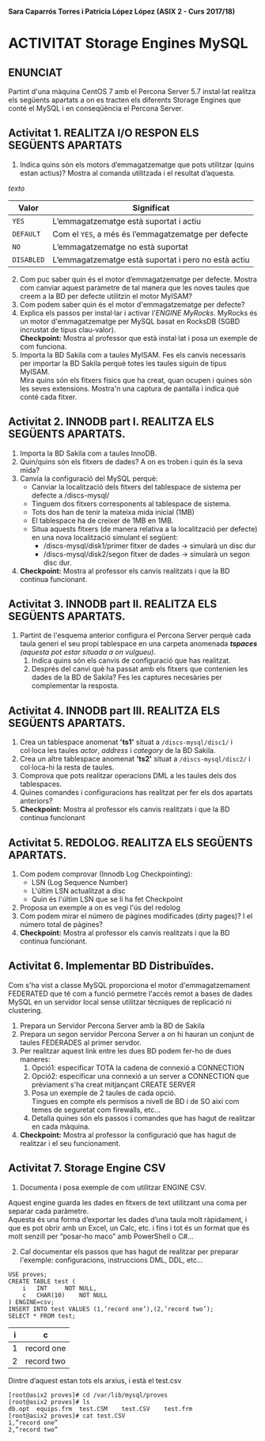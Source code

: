**Sara Caparrós Torres i Patricia López López (ASIX 2 - Curs 2017/18)**
# ACTIVITAT Storage Engines MySQL #

## ENUNCIAT ##

Partint d'una màquina CentOS 7 amb el Percona Server 5.7 instal·lat realitza els següents apartats a on es tracten els diferents Storage Engines que conté el MySQL i en conseqüència el Percona Server.


## Activitat 1. REALITZA I/O RESPON ELS SEGÜENTS APARTATS ##

1.	Indica quins són els motors d’emmagatzematge que pots utilitzar (quins estan actius)? Mostra al comanda utilitzada i el resultat d’aquesta.  

*texto*

| Valor | Significat |
| ---------- | ---------- |
| `YES`   | L’emmagatzematge està suportat i actiu  |
| `DEFAULT`   | Com el `YES`, a més és l’emmagatzematge per defecte  |
| `NO`   | L’emmagatzematge no està suportat  |
| `DISABLED`   | L’emmagatzematge està suportat i pero no està actiu |

2.	Com puc saber quin és el motor d’emmagatzematge per defecte. Mostra com canviar aquest paràmetre de tal manera que les noves taules que creem a la BD per defecte utilitzin el motor MyISAM?  
3.	Com podem saber quin és el motor d'emmagatzematge per defecte?  
4.	Explica els passos per instal·lar i activar l'*ENGINE MyRocks*. MyRocks és un motor d'emmagatzematge per MySQL basat en RocksDB (SGBD incrustat de tipus clau-valor).  
**Checkpoint:** Mostra al professor que està instal·lat i posa un exemple de com funciona.  
5.	Importa la BD Sakila com a taules MyISAM. Fes els canvis necessaris per importar la BD Sakila perquè totes les taules siguin de tipus MyISAM.  
Mira quins són els fitxers físics que ha creat, quan ocupen i quines són les seves extensions. Mostra'n una captura de pantalla i indica què conté cada fitxer.  

## Activitat 2. INNODB part I. REALITZA ELS SEGÜENTS APARTATS. ##

1.	Importa la BD Sakila com a taules InnoDB.  
2.	Quin/quins són els fitxers de dades? A on es troben i quin és la seva mida?  
3.	Canvia la configuració del MySQL perquè:  
	* Canviar la localització dels fitxers del tablespace de sistema per defecte a /discs-mysql/  
	* Tinguem dos fitxers corresponents al tablespace de sistema.  
	* Tots dos han de tenir la mateixa mida inicial (1MB)  
	* El tablespace ha de creixer de 1MB en 1MB.  
	* Situa aquests fitxers (de manera relativa a la localització per defecte) en una nova localització simulant el següent:  
		* /discs-mysql/disk1/primer fitxer de dades → simularà un disc dur  
		* /discs-mysql/disk2/segon fitxer de dades → simularà un segon disc dur.  
4.	**Checkpoint:** Mostra al professor els canvis realitzats i que la BD continua funcionant.  


## Activitat 3. INNODB part II. REALITZA ELS SEGÜENTS APARTATS. ##

1.	Partint de l'esquema anterior configura el Percona Server perquè cada taula generi el seu propi tablespace en una carpeta anomenada ***tspaces*** *(aquesta pot estar situada a on vulgueu)*.  
	1.	Indica quins són els canvis de configuració que has realitzat.  
	2.	Després del canvi què ha passat amb els fitxers que contenien les dades de la BD de Sakila? Fes les captures necesàries per complementar la resposta.  

## Activitat 4. INNODB part III. REALITZA ELS SEGÜENTS APARTATS. ##

1.	Crea un tablespace anomenat **'ts1'** situat a `/discs-mysql/disc1/` i col·loca les taules *actor*, *address* i *category* de la BD Sakila.  
2.	Crea un altre tablespace anomenat **'ts2'** situat a `/discs-mysql/disc2/` i col·loca-hi la resta de taules.  
3.	Comprova que pots realitzar operacions DML a les taules dels dos tablespaces.  
4.	Quines comandes i configuracions has realitzat per fer els dos apartats anteriors?  
5.	**Checkpoint:** Mostra al professor els canvis realitzats i que la BD continua funcionant  

## Activitat 5. REDOLOG. REALITZA ELS SEGÜENTS APARTATS. ##

1.	Com podem comprovar (Innodb Log Checkpointing):  
	* LSN (Log Sequence Number)  
	* L'últim LSN actualitzat a disc  
	* Quin és l'últim LSN que se li ha fet Checkpoint  
2.	Proposa un exemple a on es vegi l'ús del redolog  
3.	Com podem mirar el número de pàgines modificades (dirty pages)? I el número total de pàgines?  
4.	**Checkpoint:** Mostra al professor els canvis realitzats i que la BD continua funcionant.  

## Activitat 6. Implementar BD Distribuïdes.  ##

Com s'ha vist a classe MySQL proporciona el motor d'emmagatzemament FEDERATED que té com a funció permetre l'accés remot a bases de dades MySQL en un servidor local sense utilitzar tècniques de replicació ni clustering.  

1.	Prepara un Servidor Percona Server amb la BD de Sakila  
2.	Prepara un segon servidor Percona Server a on hi hauran un conjunt de taules FEDERADES al primer servdor.  
3.	Per realitzar aquest link entre les dues BD podem fer-ho de dues maneres:  
	1.	Opció1: especificar TOTA la cadena de connexió a CONNECTION  
	2.	Opció2: especificar una connexió a un server a CONNECTION que prèviament s'ha creat mitjançant CREATE SERVER  
	3.	Posa un exemple de 2 taules de cada opció.  
Tingues en compte els permisos a nivell de BD i de SO així com temes de seguretat com firewalls, etc...  
	4.	Detalla quines són els passos i comandes que has hagut de realitzar en cada màquina.  
4.	**Checkpoint:** Mostra al professor la configuració que has hagut de realitzar i el seu funcionament.  

## Activitat 7. Storage Engine CSV ##  
1. Documenta i posa exemple de com utilitzar ENGINE CSV.  
  
Aquest engine guarda les dades en fitxers de text utilitzant una coma per separar cada paràmetre.  
Aquesta és una forma d’exportar les dades d’una taula molt ràpidament, i que es pot obrir amb un Excel, un Calc, etc. i fins i tot és un format que és molt senzill per “posar-ho maco” amb PowerShell o C#...
  
2.	Cal documentar els passos que has hagut de realitzar per preparar l'exemple: configuracions, instruccions DML, DDL, etc...  
```
USE proves;  
CREATE TABLE test (  
    i	INT		NOT NULL,  
    c	CHAR(10)	NOT NULL  
) ENGINE=csv;  
INSERT INTO test VALUES (1,’record one’),(2,’record two’);  
SELECT * FROM test;  
```
| i | c |
| ---------- | ---------- |
| 1 | record one |
| 2 | record two |


Dintre d’aquest estan tots els arxius, i està el test.csv  

```
[root@asix2 proves]# cd /var/lib/mysql/proves  
[root@asix2 proves]# ls  
db.opt	equips.frm	test.CSM	test.CSV	test.frm  
[root@asix2 proves]# cat test.CSV  
1,”record one”  
2,”record two”  
```